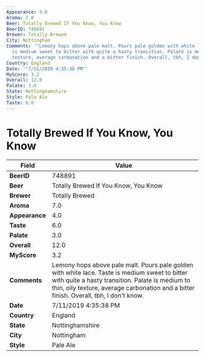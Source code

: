 ```yaml
---
Appearance: 4.0
Aroma: 7.0
Beer: Totally Brewed If You Know, You Know
BeerID: 748891
Brewer: Totally Brewed
City: Nottingham
Comments: '"Lemony hops above pale malt. Pours pale golden with white lace.  Taste
  is medium sweet to bitter with quite a hasty transition. Palate is medium to thin,  oily
  texture, average carbonation and a bitter finish. Overall, tbh, I don''t know."'
Country: England
Date: '"7/11/2019 4:35:38 PM"'
MyScore: 3.2
Overall: 12.0
Palate: 3.0
State: Nottinghamshire
Style: Pale Ale
Taste: 6.0
---
```


# Totally Brewed If You Know, You Know

| Field         | Value |
|---------------|-------|
| **BeerID** | 748891 |
| **Beer** | Totally Brewed If You Know, You Know |
| **Brewer** | Totally Brewed |
| **Aroma** | 7.0 |
| **Appearance** | 4.0 |
| **Taste** | 6.0 |
| **Palate** | 3.0 |
| **Overall** | 12.0 |
| **MyScore** | 3.2 |
| **Comments** | Lemony hops above pale malt. Pours pale golden with white lace.  Taste is medium sweet to bitter with quite a hasty transition. Palate is medium to thin,  oily texture, average carbonation and a bitter finish. Overall, tbh, I don't know. |
| **Date** | 7/11/2019 4:35:38 PM |
| **Country** | England |
| **State** | Nottinghamshire |
| **City** | Nottingham |
| **Style** | Pale Ale |
